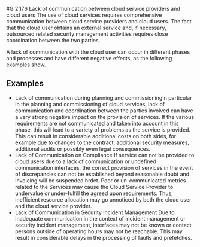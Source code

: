 #G 2.176 Lack of communication between cloud service providers and cloud users
The use of cloud services requires comprehensive communication between cloud service providers and cloud users. The fact that the cloud user obtains an external service and, if necessary, outsourced related security management activities requires close coordination between the two parties.

A lack of communication with the cloud user can occur in different phases and processes and have different negative effects, as the following examples show.



## Examples 
* Lack of communication during planning and commissioningIn particular in the planning and commissioning of cloud services, lack of communication and coordination between the parties involved can have a very strong negative impact on the provision of services. If the various requirements are not communicated and taken into account in this phase, this will lead to a variety of problems as the service is provided. This can result in considerable additional costs on both sides, for example due to changes to the contract, additional security measures, additional audits or possibly even legal consequences.
* Lack of Communication on Compliance If service can not be provided to cloud users due to a lack of communication or undefined communication interfaces, the correct provision of services in the event of discrepancies can not be established beyond reasonable doubt and invoicing will be suspended hrdet. Poor or un-communicated metrics related to the Services may cause the Cloud Service Provider to undervalue or under-fulfill the agreed upon requirements. Thus, inefficient resource allocation may go unnoticed by both the cloud user and the cloud service provider.
* Lack of Communication in Security Incident Management Due to inadequate communication in the context of incident management or security incident management, interfaces may not be known or contact persons outside of operating hours may not be reachable. This may result in considerable delays in the processing of faults and prefetches.




